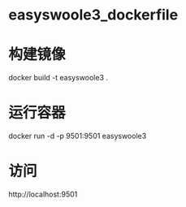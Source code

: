 # easyswoole3_dockerfile
# 构建镜像
  docker build -t easyswoole3 .
# 运行容器
  docker run -d -p 9501:9501 easyswoole3
# 访问
  http://localhost:9501

